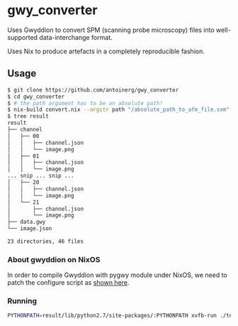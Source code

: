 # gwy_converter

Uses Gwyddion to convert SPM (scanning probe microscopy) files into well-supported data-interchange format.

Uses Nix to produce artefacts in a completely reproducible fashion.

## Usage

```bash
$ git clone https://github.com/antoinerg/gwy_converter
$ cd gwy_converter
$ # the path argument has to be an absolute path!
$ nix-build convert.nix --argstr path "/absolute_path_to_afm_file.sxm"
$ tree result
result
├── channel
│   ├── 00
│   │   ├── channel.json
│   │   └── image.png
│   ├── 01
│   │   ├── channel.json
│   │   └── image.png
... snip ... snip ...
│   ├── 20
│   │   ├── channel.json
│   │   └── image.png
│   └── 21
│       ├── channel.json
│       └── image.png
├── data.gwy
└── image.json

23 directories, 46 files
```

### About gwyddion on NixOS

In order to compile Gwyddion with pygwy module under NixOS,
we need to patch the configure script as [shown here](https://github.com/NixOS/nixpkgs/tree/master/pkgs/development/python-modules/pygtksourceview).

### Running

```bash
PYTHONPATH=result/lib/python2.7/site-packages/:PYTHONPATH xvfb-run ./test.py /mnt/data/nanonis/2015-03-inas_capped/raw/28-03-2015.inas_capped.001.sxm
```
